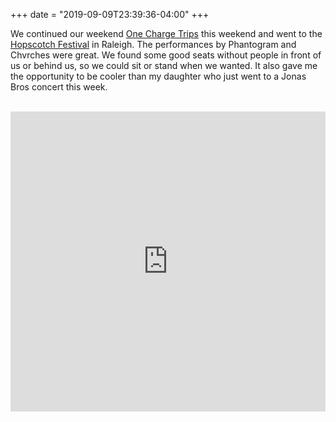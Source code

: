 +++
date = "2019-09-09T23:39:36-04:00"
+++

We continued our weekend [One Charge Trips][1] this weekend and went to the [Hopscotch Festival][2] in Raleigh. The performances by Phantogram and Chvrches were great. We found some good seats without people in front of us or behind us, so we could sit or stand when we wanted. It also gave me the opportunity to be cooler than my daughter who just went to a Jonas Bros concert this week.
<br /><br />
<iframe width="100%" height="480" src="https://www.youtube.com/embed/E9-wae-TbN4" frameborder="0" allow="accelerometer; autoplay; encrypted-media; gyroscope; picture-in-picture" allowfullscreen></iframe>

[1]: https://onechargetrips.com
[2]: https://hopscotchmusicfest.com